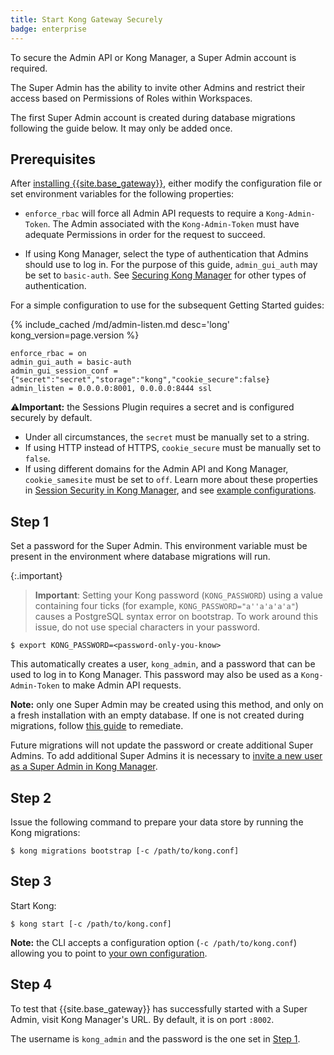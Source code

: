 ```yaml
---
title: Start Kong Gateway Securely
badge: enterprise
---
```


To secure the Admin API or Kong Manager, a Super Admin account is
required.

The Super Admin has the ability to invite other Admins and
restrict their access based on Permissions of Roles within
Workspaces.

The first Super Admin account is created during database migrations
following the guide below. It may only be added once.

## Prerequisites

After [installing {{site.base_gateway}}](/gateway/{{page.kong_version}}/install/),
either modify the configuration file or set environment variables for
the following properties:

* `enforce_rbac` will force all Admin API requests to require a
`Kong-Admin-Token`. The Admin associated with the `Kong-Admin-Token`
must have adequate Permissions in order for the request to succeed.

* If using Kong Manager, select the type of authentication that Admins
should use to log in. For the purpose of this guide, `admin_gui_auth`
may be set to `basic-auth`. See
[Securing Kong Manager](/gateway/{{page.kong_version}}/configure/auth/kong-manager/) for other types
of authentication.

For a simple configuration to use for the subsequent Getting
Started guides:

{% include_cached /md/admin-listen.md desc='long' kong_version=page.version %}

```
enforce_rbac = on
admin_gui_auth = basic-auth
admin_gui_session_conf = {"secret":"secret","storage":"kong","cookie_secure":false}
admin_listen = 0.0.0.0:8001, 0.0.0.0:8444 ssl
```

⚠️**Important:** the Sessions Plugin requires a secret and is configured securely by default.
* Under all circumstances, the `secret` must be manually set to a string.
* If using HTTP instead of HTTPS, `cookie_secure` must be manually set to `false`.
* If using different domains for the Admin API and Kong Manager, `cookie_samesite` must be set to `off`.
Learn more about these properties in [Session Security in Kong Manager](/gateway/{{page.kong_version}}/configure/auth/kong-manager/sessions/#session-security), and see [example configurations](/gateway/{{page.kong_version}}/configure/auth/kong-manager/sessions/#example-configurations).

## Step 1

Set a password for the Super Admin. This environment variable must
be present in the environment where database migrations will run.

{:.important}
> **Important**: Setting your Kong password (`KONG_PASSWORD`) using a value containing four ticks (for example, `KONG_PASSWORD="a''a'a'a'a"`) causes a PostgreSQL syntax error on bootstrap. To work around this issue, do not use special characters in your password.

```
$ export KONG_PASSWORD=<password-only-you-know>
```

This automatically creates a user, `kong_admin`, and a password that
can be used to log in to Kong Manager. This password may also be
used as a `Kong-Admin-Token` to make Admin API requests.

**Note:** only one Super Admin may be created using this method, and only
on a fresh installation with an empty database. If one is not created during migrations,
follow [this guide](/gateway/{{page.kong_version}}/configure/auth/rbac/add-admin/) to remediate.

Future migrations will not update the password or create additional Super Admins.
To add additional Super Admins it is necessary to
[invite a new user as a Super Admin in Kong Manager](/gateway/{{page.kong_version}}/configure/auth/kong-manager/super-admin/).

## Step 2

Issue the following command to prepare your data store by running the Kong migrations:

```
$ kong migrations bootstrap [-c /path/to/kong.conf]
```

## Step 3

Start Kong:

```
$ kong start [-c /path/to/kong.conf]
```

**Note:** the CLI accepts a configuration option (`-c /path/to/kong.conf`)
allowing you to point to [your own configuration](/gateway/{{page.kong_version}}/reference/configuration/#configuration-loading).

## Step 4

To test that {{site.base_gateway}} has successfully started with a Super Admin,
visit Kong Manager's URL. By default, it is on port `:8002`.

The username is `kong_admin` and the password is the one set in
[Step 1](#step-1).
